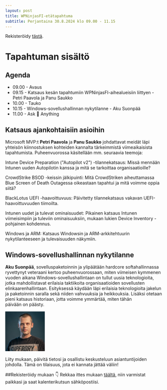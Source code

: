 ```yaml
---
layout: post
title: WPNinjasFI-etätapahtuma
subtitle: Perjantaina 30.8.2024 klo 09.00 - 11.15
--- 
```

Rekisteröidy <a href="https://events.teams.microsoft.com/event/60a19c69-5ca8-4514-b96d-27c25f439129@84dc9e35-ee96-4291-9726-fad8009fb935" target="_blank">tästä</a>.

# Tapahtuman sisältö
## Agenda
- 09.00 - Avaus
- 09.15 - Katsaus kesän tapahtumiin WPNinjasFI-aihealueisiin liittyen - Petri Paavola ja Panu Saukko
- 10.00 - Tauko
- 10.15 - Windows-sovellushallinnan nykytilanne - Aku Suonpää
- 11.00 - Ask 🥷 Anything

## Katsaus ajankohtaisiin asioihin
Microsoft MVP:t **Petri Paavola** ja **Panu Saukko** johdattavat meidät läpi yhteisön kiinnostuksen kohteiden kannalta tärkeimmistä viimeaikaisista tapahtumista. Puheenvuorossa käsitellään mm. seuraavia teemoja:

Intune Device Preparation ("Autopilot v2") -tilannekatsaus: 
Missä mennään Intunen uuden Autopilotin kanssa ja mitä se tarkoittaa organisaatioille?

CrowdStrike BSOD -keissin jälkipuinti: 
Mitä CrowdStriken aiheuttamassa Blue Screen of Death Outagessa oikeastaan tapahtui ja mitä voimme oppia siitä?

BlackLotus UEFI -haavoittuvuus: 
Päivitetty tilannekatsaus vakavan UEFI-haavoittuvuuden tiimoilta.

Intunen uudet ja tulevat ominaisuudet: 
Pikainen katsaus Intunen viimeisimpiin ja tuleviin ominaisuuksiin, mukaan lukien Device Inventory -pohjainen kohdennus.

Windows ja ARM: 
Katsaus Windowsin ja ARM-arkkitehtuurin nykytilanteeseen ja tulevaisuuden näkymiin.

## Windows-sovellushallinnan nykytilanne
**Aku Suonpää**, sovelluspaketoinnin ja ylipäätään hardcore softahallinnassa ryvettynyt veteraani kertoo puheenvuorossaan, miten viimeisen kymmenen vuoden aikana Windows-sovellushallintaan on tullut uusia teknologioita, jotka mahdollistavat erilaisia taktiikoita organisaatioiden sovellusten elinkaarenhallintaan. Esityksessä käydään läpi erilaisia teknologioita jakelun ja paketoinnin saralla sekä niiden vahvuuksia ja heikkouksia. Lisäksi otetaan pieni katsaus historiaan, jotta voimme ymmärtää, miten tähän päivään on päästy.

<div align="left">
  <img src="/assets/img/Aku_Suonpaa.jpeg" width="25%">
</div>

Liity mukaan, päivitä tietosi ja osallistu keskusteluun asiantuntijoiden johdolla. Tämä on tilaisuus, jota ei kannata jättää väliin!

##Rekisteröidy mukaan 👇
Rekkaa ittes mukaan <a href="https://events.teams.microsoft.com/event/60a19c69-5ca8-4514-b96d-27c25f439129@84dc9e35-ee96-4291-9726-fad8009fb935" target="_blank">täältä</a>, niin varmistat paikkasi ja saat kalenterikutsun sähköpostiisi.
